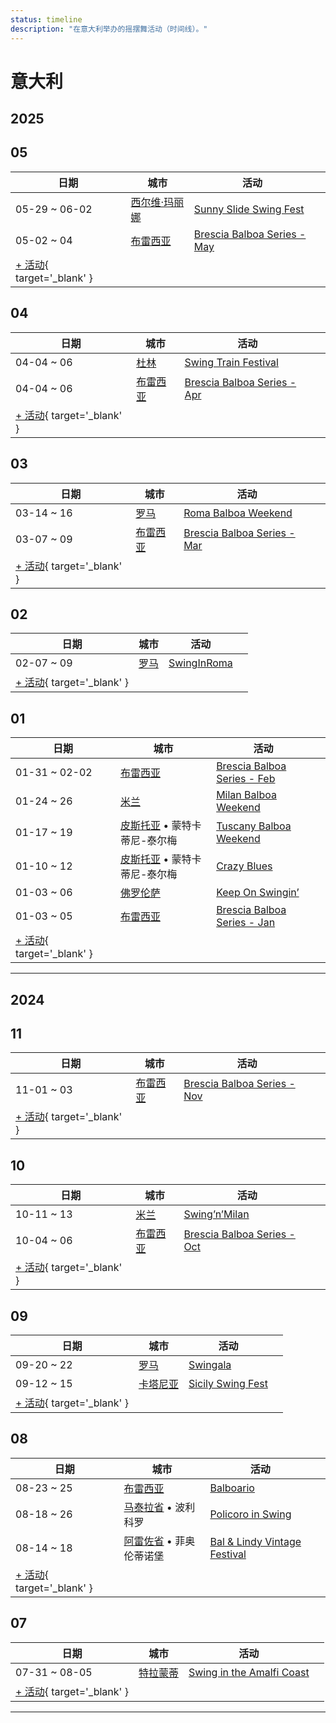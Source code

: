 ```yaml
---
status: timeline
description: "在意大利举办的摇摆舞活动（时间线）。"
---
```


# 意大利

## 2025

## 05

| 日期 | 城市 | 活动 | |
| --- | --- | --- | --- |
| 05-29 ~ 06-02 | [西尔维·玛丽娜](by_city.md#silvi-marina) | [Sunny Slide Swing Fest](sunny-slide-swing-fest-2025.md) |  |
| 05-02 ~ 04 | [布雷西亚](by_city.md#brescia) | [Brescia Balboa Series - May](brescia-balboa-series-may-2025.md) |  |
| [+ 活动](https://github.com/swingdance/events/issues/new?assignees=&labels=add+event&projects=&template=02-add_entity.yml&title=%5B2025%2Fit%5D%20%3CName%3E&region=it&province=&city=&org_id=&date_starts=2025-05-&date_ends=2025-05-){ target='_blank' }

## 04

| 日期 | 城市 | 活动 | |
| --- | --- | --- | --- |
| 04-04 ~ 06 | [杜林](by_city.md#turin) | [Swing Train Festival](swing-train-festival-2025.md) |  |
| 04-04 ~ 06 | [布雷西亚](by_city.md#brescia) | [Brescia Balboa Series - Apr](brescia-balboa-series-apr-2025.md) |  |
| [+ 活动](https://github.com/swingdance/events/issues/new?assignees=&labels=add+event&projects=&template=02-add_entity.yml&title=%5B2025%2Fit%5D%20%3CName%3E&region=it&province=&city=&org_id=&date_starts=2025-04-&date_ends=2025-04-){ target='_blank' }

## 03

| 日期 | 城市 | 活动 | |
| --- | --- | --- | --- |
| 03-14 ~ 16 | [罗马](by_city.md#rome) | [Roma Balboa Weekend](roma-balboa-weekend-2025.md) |  |
| 03-07 ~ 09 | [布雷西亚](by_city.md#brescia) | [Brescia Balboa Series - Mar](brescia-balboa-series-mar-2025.md) |  |
| [+ 活动](https://github.com/swingdance/events/issues/new?assignees=&labels=add+event&projects=&template=02-add_entity.yml&title=%5B2025%2Fit%5D%20%3CName%3E&region=it&province=&city=&org_id=&date_starts=2025-03-&date_ends=2025-03-){ target='_blank' }

## 02

| 日期 | 城市 | 活动 | |
| --- | --- | --- | --- |
| 02-07 ~ 09 | [罗马](by_city.md#rome) | [SwingInRoma](swing-in-roma-2025.md) |  |
| [+ 活动](https://github.com/swingdance/events/issues/new?assignees=&labels=add+event&projects=&template=02-add_entity.yml&title=%5B2025%2Fit%5D%20%3CName%3E&region=it&province=&city=&org_id=&date_starts=2025-02-&date_ends=2025-02-){ target='_blank' }

## 01

| 日期 | 城市 | 活动 | |
| --- | --- | --- | --- |
| 01-31 ~ 02-02 | [布雷西亚](by_city.md#brescia) | [Brescia Balboa Series - Feb](brescia-balboa-series-feb-2025.md) |  |
| 01-24 ~ 26 | [米兰](by_city.md#milan) | [Milan Balboa Weekend](milan-balboa-weekend-2025.md) |  |
| 01-17 ~ 19 | [皮斯托亚](by_city.md#pistoia) • 蒙特卡蒂尼-泰尔梅 | [Tuscany Balboa Weekend](tuscany-balboa-weekend-2025.md) |  |
| 01-10 ~ 12 | [皮斯托亚](by_city.md#pistoia) • 蒙特卡蒂尼-泰尔梅 | [Crazy Blues](crazy-blues-2025.md) |  |
| 01-03 ~ 06 | [佛罗伦萨](by_city.md#florence) | [Keep On Swingin’](keep-on-swingin-2025.md) |  |
| 01-03 ~ 05 | [布雷西亚](by_city.md#brescia) | [Brescia Balboa Series - Jan](brescia-balboa-series-jan-2025.md) |  |
| [+ 活动](https://github.com/swingdance/events/issues/new?assignees=&labels=add+event&projects=&template=02-add_entity.yml&title=%5B2025%2Fit%5D%20%3CName%3E&region=it&province=&city=&org_id=&date_starts=2025-01-&date_ends=2025-01-){ target='_blank' }

---

## 2024

## 11

| 日期 | 城市 | 活动 | |
| --- | --- | --- | --- |
| 11-01 ~ 03 | [布雷西亚](by_city.md#brescia) | [Brescia Balboa Series - Nov](brescia-balboa-series-nov-2024.md) |  |
| [+ 活动](https://github.com/swingdance/events/issues/new?assignees=&labels=add+event&projects=&template=02-add_entity.yml&title=%5B2024%2Fit%5D%20%3CName%3E&region=it&province=&city=&org_id=&date_starts=2024-11-&date_ends=2024-11-){ target='_blank' }

## 10

| 日期 | 城市 | 活动 | |
| --- | --- | --- | --- |
| 10-11 ~ 13 | [米兰](by_city.md#milan) | [Swing’n’Milan](swing-n-milan-2024.md) |  |
| 10-04 ~ 06 | [布雷西亚](by_city.md#brescia) | [Brescia Balboa Series - Oct](brescia-balboa-series-oct-2024.md) |  |
| [+ 活动](https://github.com/swingdance/events/issues/new?assignees=&labels=add+event&projects=&template=02-add_entity.yml&title=%5B2024%2Fit%5D%20%3CName%3E&region=it&province=&city=&org_id=&date_starts=2024-10-&date_ends=2024-10-){ target='_blank' }

## 09

| 日期 | 城市 | 活动 | |
| --- | --- | --- | --- |
| 09-20 ~ 22 | [罗马](by_city.md#rome) | [Swingala](swingala-2024.md) |  |
| 09-12 ~ 15 | [卡塔尼亚](by_city.md#catania) | [Sicily Swing Fest](sicily-swing-fest-2024.md) |  |
| [+ 活动](https://github.com/swingdance/events/issues/new?assignees=&labels=add+event&projects=&template=02-add_entity.yml&title=%5B2024%2Fit%5D%20%3CName%3E&region=it&province=&city=&org_id=&date_starts=2024-09-&date_ends=2024-09-){ target='_blank' }

## 08

| 日期 | 城市 | 活动 | |
| --- | --- | --- | --- |
| 08-23 ~ 25 | [布雷西亚](by_city.md#brescia) | [Balboario](balboario-2024.md) |  |
| 08-18 ~ 26 | [马泰拉省](by_city.md#matera) • 波利科罗 | [Policoro in Swing](policoro-in-swing-2024.md) |  |
| 08-14 ~ 18 | [阿雷佐省](by_city.md#arezzo) • 菲奥伦蒂诺堡 | [Bal & Lindy Vintage Festival](bal-n-lindy-vintage-festival-2024.md) |  |
| [+ 活动](https://github.com/swingdance/events/issues/new?assignees=&labels=add+event&projects=&template=02-add_entity.yml&title=%5B2024%2Fit%5D%20%3CName%3E&region=it&province=&city=&org_id=&date_starts=2024-08-&date_ends=2024-08-){ target='_blank' }

## 07

| 日期 | 城市 | 活动 | |
| --- | --- | --- | --- |
| 07-31 ~ 08-05 | [特拉蒙蒂](by_city.md#tramonti) | [Swing in the Amalfi Coast](swing-in-the-amalfi-coast-2024.md) |  |
| [+ 活动](https://github.com/swingdance/events/issues/new?assignees=&labels=add+event&projects=&template=02-add_entity.yml&title=%5B2024%2Fit%5D%20%3CName%3E&region=it&province=&city=&org_id=&date_starts=2024-07-&date_ends=2024-07-){ target='_blank' }

---

